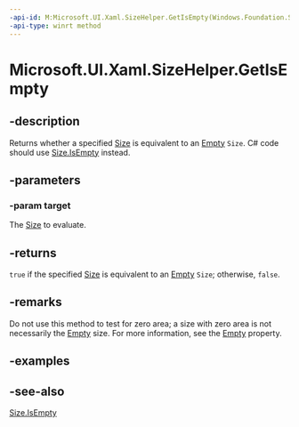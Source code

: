 ```yaml
---
-api-id: M:Microsoft.UI.Xaml.SizeHelper.GetIsEmpty(Windows.Foundation.Size)
-api-type: winrt method
---
```


<!-- Method syntax
public bool GetIsEmpty(Windows.Foundation.Size target)
-->

# Microsoft.UI.Xaml.SizeHelper.GetIsEmpty

## -description

 Returns whether a specified [Size](/uwp/api/windows.foundation.size) is equivalent to an [Empty](sizehelper_empty.md) `Size`. C# code should use [Size.IsEmpty](/dotnet/api/windows.foundation.size.isempty) instead.

## -parameters

### -param target

The [Size](/uwp/api/windows.foundation.size) to evaluate.

## -returns

 `true` if the specified [Size](/uwp/api/windows.foundation.size) is equivalent to an [Empty](sizehelper_empty.md) `Size`; otherwise, `false`.

## -remarks

Do not use this method to test for zero area; a size with zero area is not necessarily the [Empty](sizehelper_empty.md) size. For more information, see the [Empty](sizehelper_empty.md) property.

## -examples

## -see-also

[Size.IsEmpty](/dotnet/api/windows.foundation.size.isempty)
